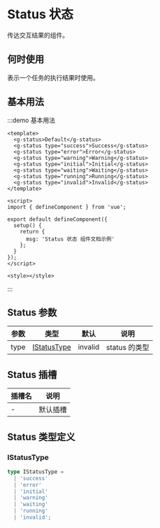 <!--
 * @Author: changluo
 * @Description:
 * @LastEditors:  
-->

# Status 状态

传达交互结果的组件。

## 何时使用

表示一个任务的执行结果时使用。

## 基本用法

:::demo 基本用法

```vue
<template>
  <g-status>Default</g-status>
  <g-status type="success">Success</g-status>
  <g-status type="error">Error</g-status>
  <g-status type="warning">Warning</g-status>
  <g-status type="initial">Initial</g-status>
  <g-status type="waiting">Waiting</g-status>
  <g-status type="running">Running</g-status>
  <g-status type="invalid">Invalid</g-status>
</template>

<script>
import { defineComponent } from 'vue';

export default defineComponent({
  setup() {
    return {
      msg: 'Status 状态 组件文档示例'
    };
  }
});
</script>

<style></style>
```

:::

## Status 参数

| 参数 | 类型                        | 默认    | 说明          |
| ---- | --------------------------- | ------- | ------------- |
| type | [IStatusType](#istatustype) | invalid | status 的类型 |

## Status 插槽

| 插槽名 | 说明     |
| ------ | -------- |
| -      | 默认插槽 |

## Status 类型定义

### IStatusType

```ts
type IStatusType =
  | 'success'
  | 'error'
  | 'initial'
  | 'warning'
  | 'waiting'
  | 'running'
  | 'invalid';
```
